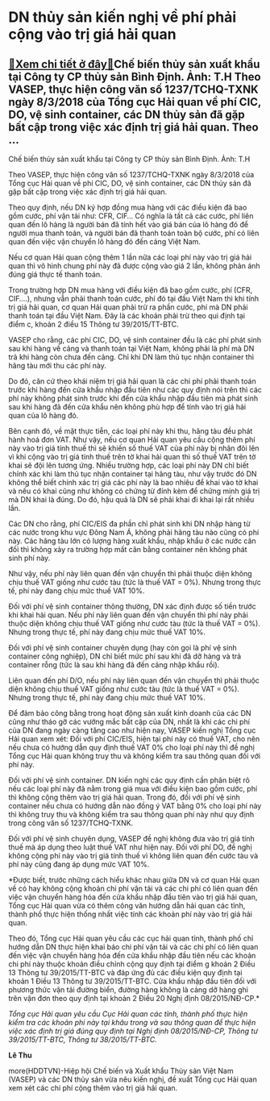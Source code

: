 DN thủy sản kiến nghị về phí phải cộng vào trị giá hải quan
===========================================================

[:gift:Xem chi tiết ở đây:gift:](https://hddtvn.com/dn-thuy-san-kien-nghi-ve-phi-phai-cong-vao-tri-gia-hai-quan/)Chế biến thủy sản xuất khẩu tại Công ty CP thủy sản Bình Định. Ảnh: T.H Theo VASEP, thực hiện công văn số 1237/TCHQ-TXNK ngày 8/3/2018 của Tổng cục Hải quan về phí CIC, DO, vệ sinh container, các DN thủy sản đã gặp bất cập trong việc xác định trị giá hải quan. Theo …
---------------------------------------------------------------------------------------------------------------------------------------------------------------------------------------------------------------------------------------------------------------------------







 






 Chế biến thủy sản xuất khẩu tại Công ty CP thủy sản Bình Định. Ảnh: T.H 


Theo VASEP, thực hiện công văn số 1237/TCHQ-TXNK ngày 8/3/2018 của Tổng cục Hải quan về phí CIC, DO, vệ sinh container, các DN thủy sản đã gặp bất cập trong việc xác định trị giá hải quan. 


 Theo quy định, nếu DN ký hợp đồng mua hàng với các điều kiện đã bao gồm cước, phí vận tải như: CFR, CIF… Có nghĩa là tất cả các cước, phí liên quan đến lô hàng là người bán đã tính hết vào giá bán của lô hàng đó để người mua thanh toán, và người bán đã thanh toán toàn bộ cước, phí có liên quan đến việc vận chuyển lô hàng đó đến cảng Việt Nam. 


 Nếu cơ quan Hải quan cộng thêm 1 lần nữa các loại phí này vào trị giá hải quan thì vô hình chung phí này đã được cộng vào giá 2 lần, không phản ánh đúng giá thực tế thanh toán. 


 Trong trường hợp DN mua hàng với điều kiện đã bao gồm cước, phí (CFR, CIF….), nhưng vẫn phải thanh toán cước, phí đó tại đầu Việt Nam thì khi tính trị giá hải quan, cơ quan Hải quan phải trừ ra phần cước, phí mà DN phải thanh toán tại đầu Việt Nam. Đây là các khoản phải trừ theo qui định tại điểm c, khoản 2 điều 15 Thông tư 39/2015/TT-BTC.


 VASEP cho rằng, các phí CIC, DO, vệ sinh container đều là các phí phát sinh sau khi hàng về cảng và thanh toán tại Việt Nam, không phải là phí mà DN trả khi hàng còn chưa đến cảng. Chỉ khi DN làm thủ tục nhận container thì hãng tàu mới thu các phí này. 


 Do đó, căn cứ theo khái niệm trị giá hải quan là các chi phí phải thanh toán trước khi hàng đến cửa khẩu nhập đầu tiên như các quy định nói trên thì các phí này không phát sinh trước khi đến cửa khẩu nhập đầu tiên mà phát sinh sau khi hàng đã đến cửa khẩu nên không phù hợp để tính vào trị giá hải quan của lô hàng đó.


 Bên cạnh đó, về mặt thực tiễn, các loại phí này khi thu, hãng tàu đều phát hành hoá đơn VAT. Như vậy, nếu cơ quan Hải quan yêu cầu cộng thêm phí này vào trị giá tính thuế thì sẽ khiến số thuế VAT của phí này bị nhân đôi lên vì khi cộng vào trị giá tính thuế trên tờ khai hải quan thì số thuế VAT trên tờ khai sẽ đội lên tương ứng. Nhiều trường hợp, các loại phí này DN chỉ biết chính xác khi làm thủ tục nhận container tại hãng tàu, như vậy trước đó DN không thể biết chính xác trị giá các phí này là bao nhiêu để khai vào tờ khai và nếu có khai cũng như không có chứng từ đính kèm để chứng minh giá trị mà DN khai là đúng. Do đó, hậu quả là DN sẽ phải khai đi khai lại rất nhiều lần. 


 Các DN cho rằng, phí CIC/EIS đa phần chỉ phát sinh khi DN nhập hàng từ các nước trong khu vực Đông Nam Á, không phải hãng tàu nào cũng có phí này. Các hãng tàu lớn có lượng hàng xuất khẩu, nhập khẩu ở các nước cân đối thì không xảy ra trường hợp mất cân bằng container nên không phát sinh phí này.


 Như vậy, nếu phí này liên quan đến vận chuyển thì phải thuộc diện không chịu thuế VAT giống như cước tàu (tức là thuế VAT = 0%). Nhưng trong thực tế, phí này đang chịu mức thuế VAT 10%. 


 Đối với phí vệ sinh container thông thường, DN xác định được số tiền trước khi khai hải quan. Nếu phí này liên quan đến vận chuyển thì phí này phải thuộc diện không chịu thuế VAT giống như cước tàu (tức là thuế VAT = 0%). Nhưng trong thực tế, phí này đang chịu mức thuế VAT 10%.


 Đối với phí vệ sinh container chuyên dụng (hay còn gọi là phí vệ sinh container công nghiệp), DN chỉ biết mức phí sau khi đã dỡ hàng và trả container rỗng (tức là sau khi hàng đã đến cảng nhập khẩu rồi). 


 Liên quan đến phí D/O, nếu phí này liên quan đến vận chuyển thì phải thuộc diện không chịu thuế VAT giống như cước tàu (tức là thuế VAT = 0%). Nhưng trong thực tế, phí này đang chịu mức thuế VAT 10%. 


 Để đảm bảo công bằng trong hoạt động sản xuất kinh doanh của các DN cũng như tháo gỡ các vướng mắc bất cập của DN, nhất là khi các chi phí của DN đang ngày càng tăng cao như hiện nay, VASEP kiến nghị Tổng cục Hải quan xem xét: Đối với phí CIC/EIS, hiện tại phí này có thuế VAT, cho nên nếu chưa có hướng dẫn quy định thuế VAT 0% cho loại phí này thì đề nghị Tổng cục Hải quan không truy thu và không kiểm tra sau thông quan đối với phí này. 


 Đối với phí vệ sinh container. DN kiến nghị các quy định cần phân biệt rõ nếu các loại phí này đã nằm trong giá mua với điều kiện bao gồm cước, phí thì không cộng thêm vào trị giá hải quan. Trong đó, đối với phí vệ sinh container nếu chưa có hướng dẫn nào đồng ý VAT bằng 0% cho loại phí này thì không truy thu và không kiểm tra sau thông quan phí này như quy định trong công văn số 1237/TCHQ-TXNK. 


 Đối với phí vệ sinh chuyên dụng, VASEP đề nghị không đưa vào trị giá tính thuế mà áp dụng theo luật thuế VAT như hiện nay. Đối với phí DO, đề nghị không cộng phí này vào trị giá tính thuế vì không liên quan đến cước tàu và phí này cũng đang áp dụng mức VAT 10%. 







*Được biết, trước những cách hiểu khác nhau giữa DN và cơ quan Hải quan về có hay không cộng khoản chi phí vận tải và các chi phí có liên quan đến việc vận chuyển hàng hóa đến cửa khẩu nhập đầu tiên vào trị giá hải quan, Tổng cục Hải quan vừa có thêm công văn hướng dẫn hải quan các tỉnh, thành phố thực hiện thống nhất việc tính các khoản phí này vào trị giá hải quan.  
   
 Theo đó, Tổng cục Hải quan yêu cầu các cục hải quan tỉnh, thành phố chỉ hướng dẫn DN thực hiện khai báo chi phí vận tải và các chi phí có liên quan đến việc vận chuyển hàng hóa đến cửa khẩu nhập đầu tiên nếu các khoản chi phí này thuộc khoản điều chỉnh cộng quy định tại điểm g khoản 2 Điều 13 Thông tư 39/2015/TT-BTC và đáp ứng đủ các điều kiện quy định tại khoản 1 Điều 13 Thông tư 39/2015/TT-BTC. Cửa khẩu nhập đầu tiên đối với phương thức vận tải đường biển, đường hàng không là cảng dỡ hàng ghi trên vận đơn theo quy định tại khoản 2 Điều 20 Nghị định 08/2015/NĐ-CP.*


*Tổng cục Hải quan yêu cầu Cục Hải quan các tỉnh, thành phố thực hiện kiểm tra các khoản phí này tại khâu trong và sau thông quan để thực hiện việc xác định trị giá đúng quy định tại Nghị định 08/2015/NĐ-CP, Thông tư 39/2015/TT-BTC, Thông tư 38/2015/TT-BTC.*















**Lê Thu**



more(HDDTVN)-Hiệp hội Chế biến và Xuất khẩu Thủy sản Việt Nam (VASEP) và các DN thủy sản vừa nêu kiến nghị, đề xuất Tổng cục Hải quan xem xét các chi phí cộng thêm vào trị giá hải quan.


